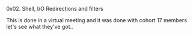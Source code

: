 0x02. Shell, I/O Redirections and filters

This is done in a virtual meeting 
and it was done with cohort 17 members
let's see what they've got..
